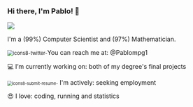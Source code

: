 ### Hi there, I'm Pablo! 👋

![](C:\Users\Pablompg\Documents\GitHub\Pablompg\somiedo-prismaticos-modificado.jpg)

I'm a (99%) Computer Scientist and (97%) Mathematician.

<img src="C:\Users\Pablompg\Documents\GitHub\Pablompg\icons8-twitter-30.png" alt="icons8-twitter-" style="zoom:80%;" />You can reach me at: @Pablompg1

:computer: I’m currently working on: both of my degree's final projects

<img src="C:\Users\Pablompg\Documents\GitHub\Pablompg\icons8-submit-resume-30.png" alt="icons8-submit-resume-" style="zoom:67%;" /> I'm actively: seeking employment

:heart_eyes: I love: coding, running and statistics

<!--
**Pablompg/Pablompg** is a ✨ _special_ ✨ repository because its `README.md` (this file) appears on your GitHub profile.

Here are some ideas to get you started:

- 🔭 I’m currently working on my degree's final project
- 🌱 I’m currently learning ...
- 👯 I’m looking to collaborate on ...
- 🤔 I’m looking for help with ...
- 💬 Ask me about ...
- 📫 How to reach me: ...
- 😄 Pronouns: ...
- ⚡ Fun fact: ...
- -->
